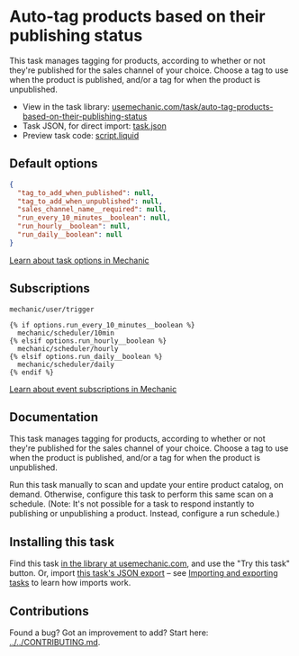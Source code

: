 # Auto-tag products based on their publishing status

This task manages tagging for products, according to whether or not they're published for the sales channel of your choice. Choose a tag to use when the product is published, and/or a tag for when the product is unpublished.

* View in the task library: [usemechanic.com/task/auto-tag-products-based-on-their-publishing-status](https://usemechanic.com/task/auto-tag-products-based-on-their-publishing-status)
* Task JSON, for direct import: [task.json](../../tasks/auto-tag-products-based-on-their-publishing-status.json)
* Preview task code: [script.liquid](./script.liquid)

## Default options

```json
{
  "tag_to_add_when_published": null,
  "tag_to_add_when_unpublished": null,
  "sales_channel_name__required": null,
  "run_every_10_minutes__boolean": null,
  "run_hourly__boolean": null,
  "run_daily__boolean": null
}
```

[Learn about task options in Mechanic](https://docs.usemechanic.com/article/471-task-options)

## Subscriptions

```liquid
mechanic/user/trigger

{% if options.run_every_10_minutes__boolean %}
  mechanic/scheduler/10min
{% elsif options.run_hourly__boolean %}
  mechanic/scheduler/hourly
{% elsif options.run_daily__boolean %}
  mechanic/scheduler/daily
{% endif %}
```

[Learn about event subscriptions in Mechanic](https://docs.usemechanic.com/article/408-subscriptions)

## Documentation

This task manages tagging for products, according to whether or not they're published for the sales channel of your choice. Choose a tag to use when the product is published, and/or a tag for when the product is unpublished.

Run this task manually to scan and update your entire product catalog, on demand. Otherwise, configure this task to perform this same scan on a schedule. (Note: It's not possible for a task to respond instantly to publishing or unpublishing a product. Instead, configure a run schedule.)

## Installing this task

Find this task [in the library at usemechanic.com](https://usemechanic.com/task/auto-tag-products-based-on-their-publishing-status), and use the "Try this task" button. Or, import [this task's JSON export](../../tasks/auto-tag-products-based-on-their-publishing-status.json) – see [Importing and exporting tasks](https://docs.usemechanic.com/article/505-importing-and-exporting-tasks) to learn how imports work.

## Contributions

Found a bug? Got an improvement to add? Start here: [../../CONTRIBUTING.md](../../CONTRIBUTING.md).
